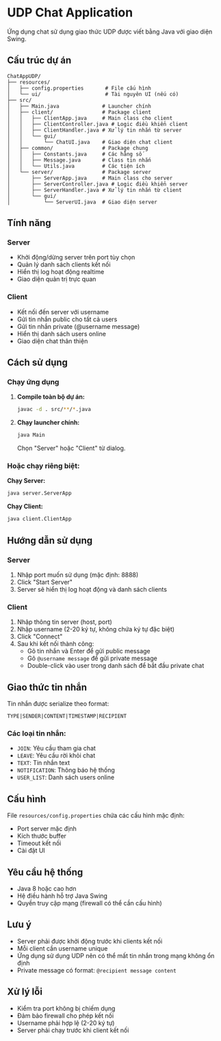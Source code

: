 # UDP Chat Application

Ứng dụng chat sử dụng giao thức UDP được viết bằng Java với giao diện Swing.

## Cấu trúc dự án

```
ChatAppUDP/
├── resources/
│   ├── config.properties       # File cấu hình
│   └── ui/                     # Tài nguyên UI (nếu có)
├── src/
│   ├── Main.java              # Launcher chính
│   ├── client/                # Package client
│   │   ├── ClientApp.java     # Main class cho client
│   │   ├── ClientController.java # Logic điều khiển client
│   │   ├── ClientHandler.java # Xử lý tin nhắn từ server
│   │   └── gui/
│   │       └── ChatUI.java    # Giao diện chat client
│   ├── common/                # Package chung
│   │   ├── Constants.java     # Các hằng số
│   │   ├── Message.java       # Class tin nhắn
│   │   └── Utils.java         # Các tiện ích
│   └── server/                # Package server
│       ├── ServerApp.java     # Main class cho server
│       ├── ServerController.java # Logic điều khiển server
│       ├── ServerHandler.java # Xử lý tin nhắn từ client
│       └── gui/
│           └── ServerUI.java  # Giao diện server
```

## Tính năng

### Server

- Khởi động/dừng server trên port tùy chọn
- Quản lý danh sách clients kết nối
- Hiển thị log hoạt động realtime
- Giao diện quản trị trực quan

### Client

- Kết nối đến server với username
- Gửi tin nhắn public cho tất cả users
- Gửi tin nhắn private (@username message)
- Hiển thị danh sách users online
- Giao diện chat thân thiện

## Cách sử dụng

### Chạy ứng dụng

1. **Compile toàn bộ dự án:**

   ```bash
   javac -d . src/**/*.java
   ```

2. **Chạy launcher chính:**
   ```bash
   java Main
   ```
   Chọn "Server" hoặc "Client" từ dialog.

### Hoặc chạy riêng biệt:

**Chạy Server:**

```bash
java server.ServerApp
```

**Chạy Client:**

```bash
java client.ClientApp
```

## Hướng dẫn sử dụng

### Server

1. Nhập port muốn sử dụng (mặc định: 8888)
2. Click "Start Server"
3. Server sẽ hiển thị log hoạt động và danh sách clients

### Client

1. Nhập thông tin server (host, port)
2. Nhập username (2-20 ký tự, không chứa ký tự đặc biệt)
3. Click "Connect"
4. Sau khi kết nối thành công:
   - Gõ tin nhắn và Enter để gửi public message
   - Gõ `@username message` để gửi private message
   - Double-click vào user trong danh sách để bắt đầu private chat

## Giao thức tin nhắn

Tin nhắn được serialize theo format:

```
TYPE|SENDER|CONTENT|TIMESTAMP|RECIPIENT
```

### Các loại tin nhắn:

- `JOIN`: Yêu cầu tham gia chat
- `LEAVE`: Yêu cầu rời khỏi chat
- `TEXT`: Tin nhắn text
- `NOTIFICATION`: Thông báo hệ thống
- `USER_LIST`: Danh sách users online

## Cấu hình

File `resources/config.properties` chứa các cấu hình mặc định:

- Port server mặc định
- Kích thước buffer
- Timeout kết nối
- Cài đặt UI

## Yêu cầu hệ thống

- Java 8 hoặc cao hơn
- Hệ điều hành hỗ trợ Java Swing
- Quyền truy cập mạng (firewall có thể cần cấu hình)

## Lưu ý

- Server phải được khởi động trước khi clients kết nối
- Mỗi client cần username unique
- Ứng dụng sử dụng UDP nên có thể mất tin nhắn trong mạng không ổn định
- Private message có format: `@recipient message content`

## Xử lý lỗi

- Kiểm tra port không bị chiếm dụng
- Đảm bảo firewall cho phép kết nối
- Username phải hợp lệ (2-20 ký tự)
- Server phải chạy trước khi client kết nối
